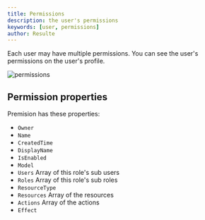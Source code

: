 ```yaml
---
title: Permissions
description: the user's permissions
keywords: [user, permissions]
author: Resulte
---
```


Each user may have multiple permissions.
You can see the user's permissions on the user's profile.

![permissions](/img/user/users_permissions.png)

## Permission properties

Premision has these properties:

* `Owner`
* `Name`
* `CreatedTime`
* `DisplayName`
* `IsEnabled`
* `Model`
* `Users` Array of this role's sub users
* `Roles` Array of this role's sub roles
* `ResourceType`
* `Resources` Array of the resources
* `Actions` Array of the actions
* `Effect`
